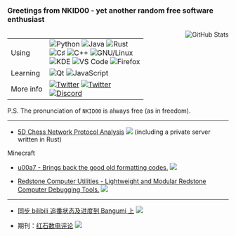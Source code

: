 ### Greetings from NKID00 - yet another random free software enthusiast

<img align="right" src="https://github-readme-stats.vercel.app/api?username=NKID00&show_icons=true&title_color=f09199&icon_color=777&include_all_commits=true" alt="GitHub Stats" />

<table>
  <tr>
    <td>Using</td>
    <td><img src="https://img.shields.io/badge/-Python-f09199?style=flat-square&logo=python&logoColor=ffffff" alt="Python" /> <img src="https://img.shields.io/badge/-Java-f09199?style=flat-square&logo=OpenJDK&logoColor=ffffff" alt="Java" /> <img src="https://img.shields.io/badge/-Rust-f09199?style=flat-square&logo=Rust&logoColor=ffffff" alt="Rust" /><br /><img src="https://img.shields.io/badge/-C♯-f09199?style=flat-square&logo=C%20Sharp&logoColor=ffffff" alt="C♯" /> <img src="https://img.shields.io/badge/-C%2B%2B-f09199?style=flat-square&logo=C%2B%2B&logoColor=ffffff" alt="C++" /> <img src="https://img.shields.io/badge/-GNU%2FLinux-f09199?style=flat-square&logo=Linux&logoColor=ffffff" alt="GNU/Linux" /><br /><img src="https://img.shields.io/badge/-KDE-f09199?style=flat-square&logo=KDE&logoColor=ffffff" alt="KDE" /> <img src="https://img.shields.io/badge/-VS%20Code-f09199?style=flat-square&logo=Visual%20Studio%20Code&logoColor=ffffff" alt="VS Code" /> <img src="https://img.shields.io/badge/-Firefox-f09199?style=flat-square&logo=Firefox&logoColor=ffffff" alt="Firefox" /></td>
  </tr>
  <tr>
    <td>Learning</td>
    <td><img src="https://img.shields.io/badge/-Qt-f09199?style=flat-square&logo=Qt&logoColor=ffffff" alt="Qt" /> <img src="https://img.shields.io/badge/-JavaScript-f09199?style=flat-square&logo=JavaScript&logoColor=ffffff" alt="JavaScript" /></td>
  </tr>
  <tr>
    <td>More info</td>
    <td><a href="https://twitter.com/NKID00"><img src="https://img.shields.io/badge/-Twitter-f09199?style=flat-square&logo=Twitter&logoColor=ffffff" alt="Twitter" /></a> <a href="https://t.me/NKID00"><img src="https://img.shields.io/badge/-Telegram-f09199?style=flat-square&logo=Telegram&logoColor=ffffff" alt="Twitter" /></a><br /><a href="https://discord.com/users/840602347696816128"><img src="https://img.shields.io/badge/-NKID00%231609-f09199?style=flat-square&logo=Discord&logoColor=ffffff" alt="Discord" /></a><!--<br /><a href="https://zh.moegirl.org.cn/User:NKID00"><img src="https://img.shields.io/badge/-萌娘百科用户页-f09199?style=flat-square" alt="Moegirlpedia user page" /></a>---></td>
  </tr>
</table>

<!-- **Issues, pull requests, etc. will be reviewed on weekends since I have to focus on preparing for the Gaokao on workdays.** -->

P.S. The pronunciation of `NKID00` is always free (as in freedom).

---

- [5D Chess Network Protocol Analysis](https://github.com/NKID00/5DChessProtocolAnalysis) ![](https://img.shields.io/github/stars/NKID00/5DChessProtocolAnalysis?style=flat-square&label=★&color=f09199&labelColor=f09199) (including a private server written in Rust)

<!--

- [Server Address Modifier](https://github.com/NKID00/5DChessServerAddressModifier) ![](https://img.shields.io/github/stars/NKID00/5DChessServerAddressModifier?style=flat-square&label=★&color=f09199&labelColor=f09199)

- [Cross-platform partial port of FiveDChessDataInterface](https://github.com/NKID00/FiveDChessDataInterfaceCrossplatform) ![](https://img.shields.io/github/stars/NKID00/FiveDChessDataInterfaceCrossplatform?style=flat-square&label=★&color=f09199&labelColor=f09199)

- [Cross-platform partial port of 5D-PGN-Recorder](https://github.com/NKID00/5DChessRecorderCrossplatform) ![](https://img.shields.io/github/stars/NKID00/5DChessRecorderCrossplatform?style=flat-square&label=★&color=f09199&labelColor=f09199)

---

- [riscv-gnu-toolchain auto-builds for GNU/Linux and Windows](https://github.com/NKID00/riscv-gnu-toolchain-builds) ![](https://img.shields.io/github/stars/NKID00/riscv-gnu-toolchain-builds?style=flat-square&label=★&color=f09199&labelColor=f09199)

--->

<!-- **Issues、pull requests 等只会在周末看，工作日要上学（高三）。** -->

<!--

- [riscv-gnu-toolchain 的多平台自动化构建](https://github.com/NKID00/riscv-gnu-toolchain-builds) ![](https://img.shields.io/github/stars/NKID00/riscv-gnu-toolchain-builds?style=flat-square&label=★&color=f09199&labelColor=f09199)

--->

<!---
- [预测 BTC（实际并不能预测到](https://github.com/NKID00/FutureCrypto) ![](https://img.shields.io/github/stars/NKID00/FutureCrypto?style=flat-square&label=★&color=f09199&labelColor=f09199)

- [又一个普通的 KSP 模组制作教程](https://github.com/NKID00/GuideToKSPModMaking) ![](https://img.shields.io/github/stars/NKID00/GuideToKSPModMaking?style=flat-square&label=★&color=f09199&labelColor=f09199)
--->

Minecraft

<!--

- [兼容 1.17 - 1.18 的自定义选择框模组](https://github.com/NKID00/CustomSelectionBox-New) ![](https://img.shields.io/github/stars/NKID00/CustomSelectionBox-New?style=flat-square&label=★&color=f09199&labelColor=f09199)

--->

- [u00a7 - Brings back the good old formatting codes.](https://github.com/NKID00/u00a7) ![](https://img.shields.io/github/stars/NKID00/u00a7?style=flat-square&label=★&color=f09199&labelColor=f09199)

- [Redstone Computer Utilities - Lightweight and Modular Redstone Computer Debugging Tools.](https://github.com/NKID00/redstone-computer-utilities) ![](https://img.shields.io/github/stars/NKID00/redstone-computer-utilities?style=flat-square&label=★&color=f09199&labelColor=f09199)

---

- [同步 bilibili 追番状态及进度到 Bangumi 上](https://github.com/wopub/Bilibili2Bangumi) ![](https://img.shields.io/github/stars/wopub/Bilibili2Bangumi?style=flat-square&label=★&color=f09199&labelColor=f09199)

- 期刊：[红石数电评论](https://github.com/ARS-MC/RRDC) ![](https://img.shields.io/github/stars/ARS-MC/RRDC?style=flat-square&label=★&color=f09199&labelColor=f09199)

<!---
整活：

- [「萌娘百科上黑发蓝瞳双马尾有呆毛又是黑客的人物一共有哪些？」](https://github.com/NKID00/moegirlpedia-category-search) ![](https://img.shields.io/github/stars/NKID00/moegirlpedia-category-search?style=flat-square&label=★&color=f09199&labelColor=f09199)

- [「Bangumi 所有动画平均分是多少？」](https://github.com/NKID00/BangumiAnimeDataset) ![](https://img.shields.io/github/stars/NKID00/BangumiAnimeDataset?style=flat-square&label=★&color=f09199&labelColor=f09199)

- [C# 写的模拟恶意软件玩具（一看就不靠谱](https://github.com/NKID00/toys) ![](https://img.shields.io/github/stars/NKID00/toys?style=flat-square&label=★&color=f09199&labelColor=f09199)

- [「草这个网络世界我真的太恨缩写了」->「www zg web世界wzd太恨sx了」](https://github.com/NKID00/jbhhsh) ![](https://img.shields.io/github/stars/NKID00/jbhhsh?style=flat-square&label=★&color=f09199&labelColor=f09199)

- [和朋友比算 24 点？把所有最佳解法都列出来看你怎么玩](https://github.com/NKID00/24Game) ![](https://img.shields.io/github/stars/NKID00/24Game?style=flat-square&label=★&color=f09199&labelColor=f09199)
--->
